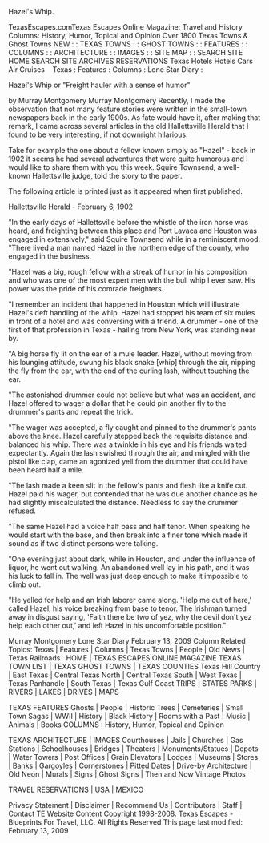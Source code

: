 Hazel's Whip.

TexasEscapes.comTexas Escapes Online Magazine: Travel and History
Columns: History, Humor, Topical and Opinion
Over 1800 Texas Towns & Ghost Towns
NEW : : TEXAS TOWNS : : GHOST TOWNS : : FEATURES : : COLUMNS : : ARCHITECTURE : : IMAGES : : SITE MAP : : SEARCH SITE
HOME
SEARCH SITE
ARCHIVES
RESERVATIONS
Texas Hotels
Hotels
Cars
Air
Cruises
 
 Texas : Features : Columns : Lone Star Diary :

Hazel's Whip
or "Freight hauler with a sense of humor"

by Murray Montgomery		Murray Montgomery
Recently, I made the observation that not many feature stories were written in the small-town newspapers back in the early 1900s. As fate would have it, after making that remark, I came across several articles in the old Hallettsville Herald that I found to be very interesting, if not downright hilarious.

Take for example the one about a fellow known simply as "Hazel" - back in 1902 it seems he had several adventures that were quite humorous and I would like to share them with you this week. Squire Townsend, a well-known Hallettsville judge, told the story to the paper.

The following article is printed just as it appeared when first published.


Hallettsville Herald - February 6, 1902

"In the early days of Hallettsville before the whistle of the iron horse was heard, and freighting between this place and Port Lavaca and Houston was engaged in extensively," said Squire Townsend while in a reminiscent mood. "There lived a man named Hazel in the northern edge of the county, who engaged in the business.

"Hazel was a big, rough fellow with a streak of humor in his composition and who was one of the most expert men with the bull whip I ever saw. His power was the pride of his comrade freighters.

"I remember an incident that happened in Houston which will illustrate Hazel's deft handling of the whip. Hazel had stopped his team of six mules in front of a hotel and was conversing with a friend. A drummer - one of the first of that profession in Texas - hailing from New York, was standing near by.

"A big horse fly lit on the ear of a mule leader. Hazel, without moving from his lounging attitude, swung his black snake [whip] through the air, nipping the fly from the ear, with the end of the curling lash, without touching the ear.

"The astonished drummer could not believe but what was an accident, and Hazel offered to wager a dollar that he could pin another fly to the drummer's pants and repeat the trick.

"The wager was accepted, a fly caught and pinned to the drummer's pants above the knee. Hazel carefully stepped back the requisite distance and balanced his whip. There was a twinkle in his eye and his friends waited expectantly. Again the lash swished through the air, and mingled with the pistol like clap, came an agonized yell from the drummer that could have been heard half a mile.

"The lash made a keen slit in the fellow's pants and flesh like a knife cut. Hazel paid his wager, but contended that he was due another chance as he had slightly miscalculated the distance. Needless to say the drummer refused.

"The same Hazel had a voice half bass and half tenor. When speaking he would start with the base, and then break into a finer tone which made it sound as if two distinct persons were talking.

"One evening just about dark, while in Houston, and under the influence of liquor, he went out walking. An abandoned well lay in his path, and it was his luck to fall in. The well was just deep enough to make it impossible to climb out.

"He yelled for help and an Irish laborer came along. 'Help me out of here,' called Hazel, his voice breaking from base to tenor. The Irishman turned away in disgust saying, 'Faith there be two of yez, why the devil don't yez help each other out,' and left Hazel in his uncomfortable position."

Murray Montgomery
Lone Star Diary February 13, 2009 Column
Related Topics: Texas | Features | Columns | Texas Towns | People | Old News | Texas Railroads
 
HOME | TEXAS ESCAPES ONLINE MAGAZINE
TEXAS TOWN LIST | TEXAS GHOST TOWNS | TEXAS COUNTIES
Texas Hill Country | East Texas | Central Texas North | Central Texas South | West Texas | Texas Panhandle | South Texas | Texas Gulf Coast
TRIPS | STATES PARKS | RIVERS | LAKES | DRIVES | MAPS

TEXAS FEATURES
Ghosts | People | Historic Trees | Cemeteries | Small Town Sagas | WWII | History | Black History | Rooms with a Past | Music | Animals | Books
COLUMNS : History, Humor, Topical and Opinion

TEXAS ARCHITECTURE | IMAGES
Courthouses | Jails | Churches | Gas Stations | Schoolhouses | Bridges | Theaters | Monuments/Statues | Depots | Water Towers | Post Offices | Grain Elevators | Lodges | Museums | Stores | Banks | Gargoyles | Cornerstones | Pitted Dates | Drive-by Architecture | Old Neon | Murals | Signs | Ghost Signs | Then and Now
Vintage Photos

TRAVEL RESERVATIONS | USA | MEXICO

Privacy Statement | Disclaimer | Recommend Us | Contributors | Staff | Contact TE
Website Content Copyright 1998-2008. Texas Escapes - Blueprints For Travel, LLC. All Rights Reserved
This page last modified: February 13, 2009
